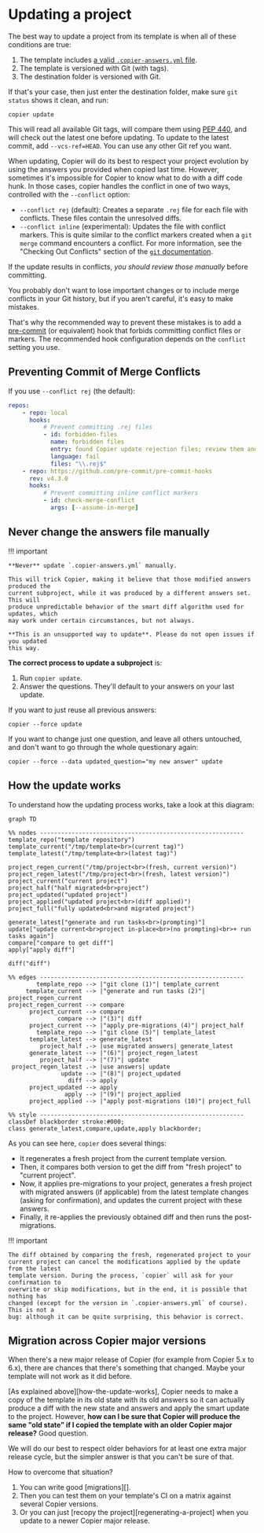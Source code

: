 # Updating a project

The best way to update a project from its template is when all of these conditions are
true:

1. The template includes
   [a valid `.copier-answers.yml` file](configuring.md#the-copier-answersyml-file).
1. The template is versioned with Git (with tags).
1. The destination folder is versioned with Git.

If that's your case, then just enter the destination folder, make sure `git status`
shows it clean, and run:

```shell
copier update
```

This will read all available Git tags, will compare them using
[PEP 440](https://www.python.org/dev/peps/pep-0440/), and will check out the latest one
before updating. To update to the latest commit, add `--vcs-ref=HEAD`. You can use any
other Git ref you want.

When updating, Copier will do its best to respect your project evolution by using the
answers you provided when copied last time. However, sometimes it's impossible for
Copier to know what to do with a diff code hunk. In those cases, copier handles the
conflict in one of two ways, controlled with the `--conflict` option:

-   `--conflict rej` (default): Creates a separate `.rej` file for each file with
    conflicts. These files contain the unresolved diffs.
-   `--conflict inline` (experimental): Updates the file with conflict markers. This is
    quite similar to the conflict markers created when a `git merge` command encounters
    a conflict. For more information, see the "Checking Out Conflicts" section of the
    [`git` documentation](https://git-scm.com/book/en/v2/Git-Tools-Advanced-Merging).

If the update results in conflicts, _you should review those manually_ before
committing.

You probably don't want to lose important changes or to include merge conflicts in your
Git history, but if you aren't careful, it's easy to make mistakes.

That's why the recommended way to prevent these mistakes is to add a
[pre-commit](https://pre-commit.com/) (or equivalent) hook that forbids committing
conflict files or markers. The recommended hook configuration depends on the `conflict`
setting you use.

## Preventing Commit of Merge Conflicts

If you use `--conflict rej` (the default):

```yaml title=".pre-commit-config.yaml"
repos:
    - repo: local
      hooks:
          # Prevent committing .rej files
          - id: forbidden-files
            name: forbidden files
            entry: found Copier update rejection files; review them and remove them
            language: fail
            files: "\\.rej$"
    - repo: https://github.com/pre-commit/pre-commit-hooks
      rev: v4.3.0
      hooks:
          # Prevent committing inline conflict markers
          - id: check-merge-conflict
            args: [--assume-in-merge]
```

## Never change the answers file manually

!!! important

    **Never** update `.copier-answers.yml` manually.

    This will trick Copier, making it believe that those modified answers produced the
    current subproject, while it was produced by a different answers set. This will
    produce unpredictable behavior of the smart diff algorithm used for updates, which
    may work under certain circumstances, but not always.

    **This is an unsupported way to update**. Please do not open issues if you updated
    this way.

**The correct process to update a subproject** is:

1. Run `copier update`.
1. Answer the questions. They'll default to your answers on your last update.

If you want to just reuse all previous answers:

```shell
copier --force update
```

If you want to change just one question, and leave all others untouched, and don't want
to go through the whole questionary again:

```shell
copier --force --data updated_question="my new answer" update
```

## How the update works

To understand how the updating process works, take a look at this diagram:

```mermaid
graph TD

%% nodes ----------------------------------------------------------
template_repo("template repository")
template_current("/tmp/template<br>(current tag)")
template_latest("/tmp/template<br>(latest tag)")

project_regen_current("/tmp/project<br>(fresh, current version)")
project_regen_latest("/tmp/project<br>(fresh, latest version)")
project_current("current project")
project_half("half migrated<br>project")
project_updated("updated project")
project_applied("updated project<br>(diff applied)")
project_full("fully updated<br>and migrated project")

generate_latest["generate and run tasks<br>(prompting)"]
update["update current<br>project in-place<br>(no prompting)<br>+ run tasks again"]
compare["compare to get diff"]
apply["apply diff"]

diff("diff")

%% edges ----------------------------------------------------------
        template_repo --> |"git clone (1)"| template_current
     template_current --> |"generate and run tasks (2)"| project_regen_current
project_regen_current --> compare
      project_current --> compare
              compare --> |"(3)"| diff
      project_current --> |"apply pre-migrations (4)"| project_half
        template_repo --> |"git clone (5)"| template_latest
      template_latest --> generate_latest
         project_half .-> |use migrated answers| generate_latest
      generate_latest --> |"(6)"| project_regen_latest
         project_half --> |"(7)"| update
 project_regen_latest .-> |use answers| update
               update --> |"(8)"| project_updated
                 diff --> apply
      project_updated --> apply
                apply --> |"(9)"| project_applied
      project_applied --> |"apply post-migrations (10)"| project_full

%% style ----------------------------------------------------------
classDef blackborder stroke:#000;
class generate_latest,compare,update,apply blackborder;
```

As you can see here, `copier` does several things:

-   It regenerates a fresh project from the current template version.
-   Then, it compares both version to get the diff from "fresh project" to "current
    project".
-   Now, it applies pre-migrations to your project, generates a fresh project with
    migrated answers (if applicable) from the latest template changes (asking for
    confirmation), and updates the current project with these answers.
-   Finally, it re-applies the previously obtained diff and then runs the
    post-migrations.

!!! important

    The diff obtained by comparing the fresh, regenerated project to your
    current project can cancel the modifications applied by the update from the latest
    template version. During the process, `copier` will ask for your confirmation to
    overwrite or skip modifications, but in the end, it is possible that nothing has
    changed (except for the version in `.copier-answers.yml` of course). This is not a
    bug: although it can be quite surprising, this behavior is correct.

## Migration across Copier major versions

When there's a new major release of Copier (for example from Copier 5.x to 6.x), there
are chances that there's something that changed. Maybe your template will not work as it
did before.

[As explained above][how-the-update-works], Copier needs to make a copy of the template
in its old state with its old answers so it can actually produce a diff with the new
state and answers and apply the smart update to the project. However, **how can I be
sure that Copier will produce the same "old state" if I copied the template with an
older Copier major release?** Good question.

We will do our best to respect older behaviors for at least one extra major release
cycle, but the simpler answer is that you can't be sure of that.

How to overcome that situation?

1. You can write good [migrations][].
1. Then you can test them on your template's CI on a matrix against several Copier
   versions.
1. Or you can just [recopy the project][regenerating-a-project] when you update to a
   newer Copier major release.

